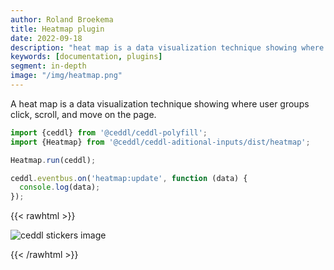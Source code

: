 ```yaml
---
author: Roland Broekema
title: Heatmap plugin
date: 2022-09-18
description: "heat map is a data visualization technique showing where user groups click, scroll, and move on the page."
keywords: [documentation, plugins]
segment: in-depth
image: "/img/heatmap.png"
---
```


A heat map is a data visualization technique showing where user groups click, scroll, and move on the page.

```js
import {ceddl} from '@ceddl/ceddl-polyfill';
import {Heatmap} from '@ceddl/ceddl-aditional-inputs/dist/heatmap';

Heatmap.run(ceddl);

ceddl.eventbus.on('heatmap:update', function (data) {
  console.log(data);
});
```

{{< rawhtml >}}
<p><img src="/img/heatmap.png" alt="ceddl stickers image"></p>
{{< /rawhtml >}}